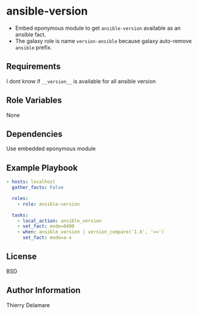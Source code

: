 # ansible-version

- Embed eponymous module to get `ansible-version` available as an ansible fact.
- The galaxy role is name `version-ansible` because galaxy auto-remove `ansible` prefix.

## Requirements

I dont know if ``__version__`` is available for all ansible version

## Role Variables

None

## Dependencies

Use embedded eponymous module

## Example Playbook

``` yaml
- hosts: localhost
  gather_facts: False

  roles:
    - role: ansible-version

  tasks:
	- local_action: ansible_version
	- set_fact: mode=0400
	- when: ansible_version | version_compare('1.8', '>=')
	  set_fact: mode=a-x
```

## License

BSD

## Author Information

Thierry Delamare

